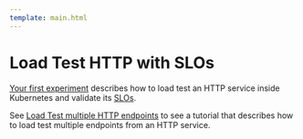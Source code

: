 ```yaml
---
template: main.html
---
```


# Load Test HTTP with SLOs

[Your first experiment](../getting-started/your-first-experiment.md) describes how to load test an HTTP service inside Kubernetes and validate its [SLOs](../getting-started/concepts.md#service-level-objectives).

See [Load Test multiple HTTP endpoints](./load-test-http-multiple.md) to see a tutorial that describes how to load test multiple endpoints from an HTTP service.